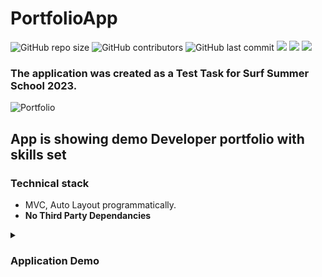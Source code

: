 # PortfolioApp
![GitHub repo size](https://img.shields.io/github/repo-size/qewhouse/PortfolioApp)  ![GitHub contributors](https://img.shields.io/github/contributors/qewhouse/PortfolioApp)   ![GitHub last commit](https://img.shields.io/github/last-commit/qewhouse/PortfolioApp) ![][ios] ![][swift] ![][uikit] 

### The application was created as a Test Task for Surf Summer School 2023.

![Portfolio](https://github.com/Qewhouse/PortfolioApp/assets/31271156/c394b908-5327-4d73-8645-c208dd600901)


## App is showing demo Developer portfolio with skills set

### Technical stack
- MVC, Auto Layout programmatically.
- **No Third Party Dependancies**
<details><summary><h3>Application Demo</h3></summary>

</details>

[ios]: https://img.shields.io/badge/iOS-16.4-critical
[swift]: https://img.shields.io/badge/-Swift-9cf
[uikit]: https://img.shields.io/badge/-UIKit-blue
